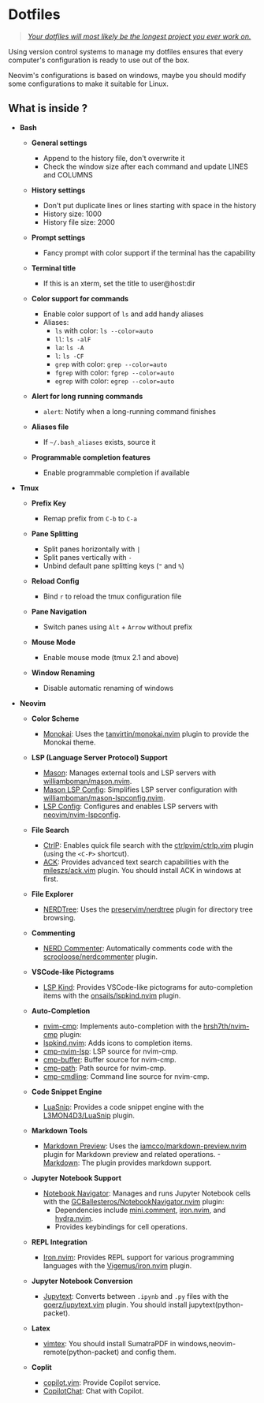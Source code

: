 # Dotfiles

> [*Your dotfiles will most likely be the longest project you ever work on.*](https://www.anishathalye.com/2014/08/03/managing-your-dotfiles/)

Using version control systems to manage my dotfiles ensures that every computer's configuration is ready to use out of the box. 

Neovim's configurations is based on windows, maybe you should modify some configurations to make it suitable for Linux.

## What is inside ?
- **Bash**
    - **General settings**
      - Append to the history file, don't overwrite it
      - Check the window size after each command and update LINES and COLUMNS

    - **History settings**
      - Don't put duplicate lines or lines starting with space in the history
      - History size: 1000
      - History file size: 2000

    - **Prompt settings**
      - Fancy prompt with color support if the terminal has the capability

    - **Terminal title**
      - If this is an xterm, set the title to user@host:dir

    - **Color support for commands**
      - Enable color support of `ls` and add handy aliases
      - Aliases:
        - `ls` with color: `ls --color=auto`
        - `ll`: `ls -alF`
        - `la`: `ls -A`
        - `l`: `ls -CF`
        - `grep` with color: `grep --color=auto`
        - `fgrep` with color: `fgrep --color=auto`
        - `egrep` with color: `egrep --color=auto`

    - **Alert for long running commands**
      - `alert`: Notify when a long-running command finishes

    - **Aliases file**
      - If `~/.bash_aliases` exists, source it

    - **Programmable completion features**
      - Enable programmable completion if available

- **Tmux**
    - **Prefix Key**
      - Remap prefix from `C-b` to `C-a`

    - **Pane Splitting**
      - Split panes horizontally with `|`
      - Split panes vertically with `-`
      - Unbind default pane splitting keys (`"` and `%`)

    - **Reload Config**
      - Bind `r` to reload the tmux configuration file

    - **Pane Navigation**
      - Switch panes using `Alt` + `Arrow` without prefix

    - **Mouse Mode**
      - Enable mouse mode (tmux 2.1 and above)

    - **Window Renaming**
      - Disable automatic renaming of windows

- **Neovim**
    - **Color Scheme**
        - [Monokai](https://github.com/tanvirtin/monokai.nvim): Uses the [tanvirtin/monokai.nvim](https://github.com/tanvirtin/monokai.nvim) plugin to provide the Monokai theme.

    - **LSP (Language Server Protocol) Support**
        - [Mason](https://github.com/williamboman/mason.nvim): Manages external tools and LSP servers with [williamboman/mason.nvim](https://github.com/williamboman/mason.nvim).
        - [Mason LSP Config](https://github.com/williamboman/mason-lspconfig.nvim): Simplifies LSP server configuration with [williamboman/mason-lspconfig.nvim](https://github.com/williamboman/mason-lspconfig.nvim).
        - [LSP Config](https://github.com/neovim/nvim-lspconfig): Configures and enables LSP servers with [neovim/nvim-lspconfig](https://github.com/neovim/nvim-lspconfig).

    - **File Search**
        - [CtrlP](https://github.com/kien/ctrlp.vim): Enables quick file search with the [ctrlpvim/ctrlp.vim](https://github.com/kien/ctrlp.vim) plugin (using the `<C-P>` shortcut).
        - [ACK](https://github.com/mileszs/ack.vim): Provides advanced text search capabilities with the [mileszs/ack.vim](https://github.com/mileszs/ack.vim) plugin. You should install ACK in windows at first.

    - **File Explorer**
        - [NERDTree](https://github.com/preservim/nerdtree): Uses the [preservim/nerdtree](https://github.com/preservim/nerdtree) plugin for directory tree browsing.

    - **Commenting**
        - [NERD Commenter](https://github.com/preservim/nerdcommenter): Automatically comments code with the [scrooloose/nerdcommenter](https://github.com/preservim/nerdcommenter) plugin.

    - **VSCode-like Pictograms**
        - [LSP Kind](https://github.com/onsails/lspkind.nvim): Provides VSCode-like pictograms for auto-completion items with the [onsails/lspkind.nvim](https://github.com/onsails/lspkind.nvim) plugin.

    - **Auto-Completion**
        - [nvim-cmp](https://github.com/hrsh7th/nvim-cmp): Implements auto-completion with the [hrsh7th/nvim-cmp](https://github.com/hrsh7th/nvim-cmp) plugin:
        - [lspkind.nvim](https://github.com/onsails/lspkind.nvim): Adds icons to completion items.
        - [cmp-nvim-lsp](https://github.com/hrsh7th/cmp-nvim-lsp): LSP source for nvim-cmp.
        - [cmp-buffer](https://github.com/hrsh7th/cmp-buffer): Buffer source for nvim-cmp.
        - [cmp-path](https://github.com/hrsh7th/cmp-path): Path source for nvim-cmp.
        - [cmp-cmdline](https://github.com/hrsh7th/cmp-cmdline): Command line source for nvim-cmp.

    - **Code Snippet Engine**
        - [LuaSnip](https://github.com/L3MON4D3/LuaSnip): Provides a code snippet engine with the [L3MON4D3/LuaSnip](https://github.com/L3MON4D3/LuaSnip) plugin.

    - **Markdown Tools**
        - [Markdown Preview](https://github.com/iamcco/markdown-preview.nvim): Uses the [iamcco/markdown-preview.nvim](https://github.com/iamcco/markdown-preview.nvim) plugin for Markdown preview and related operations.
        -[Markdown](https://github.com/preservim/vim-markdown): The plugin provides markdown support.

    - **Jupyter Notebook Support**
        - [Notebook Navigator](https://github.com/GCBallesteros/NotebookNavigator.nvim): Manages and runs Jupyter Notebook cells with the [GCBallesteros/NotebookNavigator.nvim](https://github.com/GCBallesteros/NotebookNavigator.nvim) plugin:
          - Dependencies include [mini.comment](https://github.com/echasnovski/mini.comment), [iron.nvim](https://github.com/echasnovski/mini.comment), and [hydra.nvim](https://github.com/anuvyklack/hydra.nvim).
          - Provides keybindings for cell operations.

    - **REPL Integration**
        - [Iron.nvim](https://github.com/Vigemus/iron.nvim): Provides REPL support for various programming languages with the [Vigemus/iron.nvim](https://github.com/Vigemus/iron.nvim) plugin.

    - **Jupyter Notebook Conversion**
        - [Jupytext](https://github.com/GCBallesteros/jupytext.nvim): Converts between `.ipynb` and `.py` files with the [goerz/jupytext.vim](https://github.com/GCBallesteros/jupytext.nvim) plugin. You should install jupytext(python-packet).

    - **Latex**
        - [vimtex](https://github.com/lervag/vimtex): You should install SumatraPDF in windows,neovim-remote(python-packet) and config them. 

    - **Coplit**
        - [copilot.vim](https://github.com/github/copilot.vim): Provide Copilot service.
        - [CopilotChat](https://github.com/CopilotC-Nvim/CopilotChat.nvim): Chat with Copilot.
